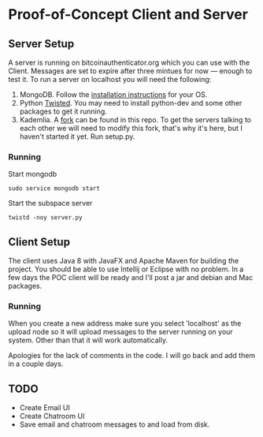 Proof-of-Concept Client and Server
=====================

Server Setup
---------------------
A server is running on bitcoinauthenticator.org which you can use with the Client. Messages are set to expire after three mintues for now ― enough to test it. To run a server on localhost you will need the following:

1. MongoDB. Follow the [installation instructions](http://docs.mongodb.org/manual/installation/) for your OS.
2. Python [Twisted](https://pypi.python.org/pypi/Twisted).  You may need to install python-dev and some other packages to get it running.
3. Kademlia. A [fork](https://github.com/BitcoinAuthenticator/Subspace/tree/master/Dht) can be found in this repo. To get the servers talking to each other we will need to modify this fork, that's why it's here, but I haven't started it yet. Run setup.py.

### Running
Start mongodb 
```
sudo service mongodb start
```

Start the subspace server
```
twistd -noy server.py
```

Client Setup
---------------------
The client uses Java 8 with JavaFX and Apache Maven for building the project. You should be able to use Intellij or Eclipse with no problem. In a few days the POC client will be ready and I'll post a jar and debian and Mac packages. 

### Running
When you create a new address make sure you select 'localhost' as the upload node so it will upload messages to the server running on your system. Other than that it will work automatically. 

Apologies for the lack of comments in the code. I will go back and add them in a couple days. 

TODO
---------------------
* Create Email UI
* Create Chatroom UI
* Save email and chatroom messages to and load from disk.


